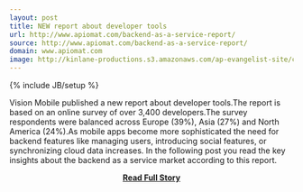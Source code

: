 ```yaml
---
layout: post
title: NEW report about developer tools
url: http://www.apiomat.com/backend-as-a-service-report/
source: http://www.apiomat.com/backend-as-a-service-report/
domain: www.apiomat.com
image: http://kinlane-productions.s3.amazonaws.com/ap-evangelist-site/curated/screenshots/9352_api500_com.png
---
```

{% include JB/setup %}<p>Vision Mobile published a new report about developer tools.The report is based on an online survey of over 3,400 developers.The survey respondents were balanced across Europe (39%), Asia (27%) and North America (24%).As mobile apps become more sophisticated the need for backend features like managing users, introducing social features, or synchronizing cloud data increases. In the following post you read the key insights about the backend as a service market according to this report.</p>
<center><p><a href="http://www.apiomat.com/backend-as-a-service-report/" style='padding:25px; font-sze:18px; font-weight: bold;'>Read Full Story</a></p></center>
